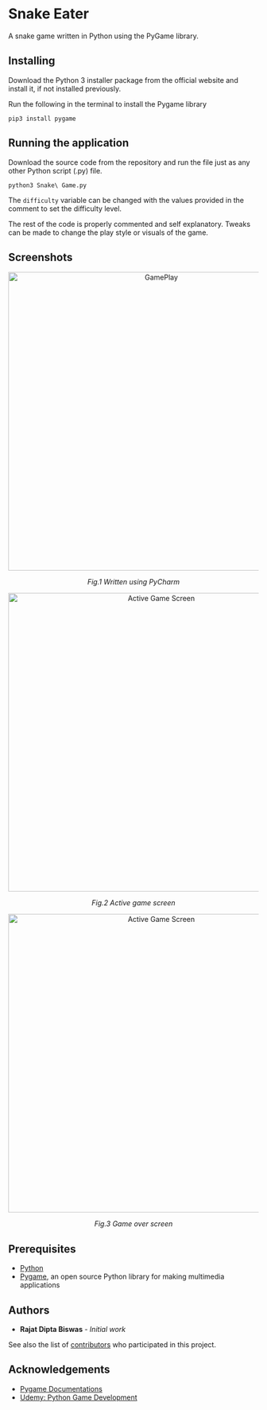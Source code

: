 # Snake Eater
A snake game written in Python using the PyGame library.


## Installing
Download the Python 3 installer package from the official website and install it, if not installed previously.

Run the following in the terminal to install the Pygame library
```
pip3 install pygame
```


## Running the application
Download the source code from the repository and run the file just as any other Python script (.py) file.
```
python3 Snake\ Game.py
```

The `difficulty` variable can be changed with the values provided in the comment to set the difficulty level.

The rest of the code is properly commented and self explanatory. Tweaks can be made to change the play style or visuals of the game.


## Screenshots

<p align="center">
  <img src="https://user-images.githubusercontent.com/32998741/33873439-27f635b2-df45-11e7-8fc1-f7812f17447a.png" width="600" title="GamePlay">
</p>
<p align="center"> <i> Fig.1 Written using PyCharm </i> </p>

<p align="center">
  <img src="https://user-images.githubusercontent.com/32998741/33873437-2780ed2a-df45-11e7-9776-b1f151fa4e02.png" width="600" title="Active Game Screen">
</p>
<p align="center"> <i> Fig.2 Active game screen </i> </p>

<p align="center">
  <img src="https://user-images.githubusercontent.com/32998741/33873440-28647360-df45-11e7-8291-b82d5646352f.png" width="600" title="Active Game Screen">
</p>
<p align="center"> <i> Fig.3 Game over screen </i> </p>


## Prerequisites
* [Python](https://www.python.org)
* [Pygame](https://www.pygame.org/wiki/GettingStarted), an open source Python library for making multimedia applications


## Authors

* **Rajat Dipta Biswas** - *Initial work*

See also the list of [contributors](https://github.com/rajatdiptabiswas/snake-pygame/graphs/contributors) who participated in this project.

## Acknowledgements
* [Pygame Documentations](https://www.pygame.org/docs/)
* [Udemy: Python Game Development](https://www.udemy.com/python-game-development-creating-a-snake-game-from-scratch/learn/v4/overview)
